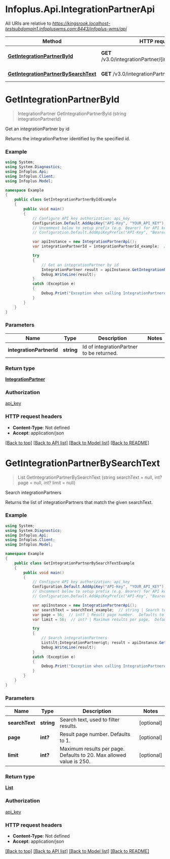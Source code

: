 # Infoplus.Api.IntegrationPartnerApi

All URIs are relative to *https://kingsrook.localhost-testsubdomain1.infopluswms.com:8443/infoplus-wms/api*

Method | HTTP request | Description
------------- | ------------- | -------------
[**GetIntegrationPartnerById**](IntegrationPartnerApi.md#getintegrationpartnerbyid) | **GET** /v3.0/integrationPartner/{integrationPartnerId} | Get an integrationPartner by id
[**GetIntegrationPartnerBySearchText**](IntegrationPartnerApi.md#getintegrationpartnerbysearchtext) | **GET** /v3.0/integrationPartner/search | Search integrationPartners


<a name="getintegrationpartnerbyid"></a>
# **GetIntegrationPartnerById**
> IntegrationPartner GetIntegrationPartnerById (string integrationPartnerId)

Get an integrationPartner by id

Returns the integrationPartner identified by the specified id.

### Example
```csharp
using System;
using System.Diagnostics;
using Infoplus.Api;
using Infoplus.Client;
using Infoplus.Model;

namespace Example
{
    public class GetIntegrationPartnerByIdExample
    {
        public void main()
        {
            // Configure API key authorization: api_key
            Configuration.Default.AddApiKey("API-Key", "YOUR_API_KEY");
            // Uncomment below to setup prefix (e.g. Bearer) for API key, if needed
            // Configuration.Default.AddApiKeyPrefix("API-Key", "Bearer");

            var apiInstance = new IntegrationPartnerApi();
            var integrationPartnerId = integrationPartnerId_example;  // string | Id of integrationPartner to be returned.

            try
            {
                // Get an integrationPartner by id
                IntegrationPartner result = apiInstance.GetIntegrationPartnerById(integrationPartnerId);
                Debug.WriteLine(result);
            }
            catch (Exception e)
            {
                Debug.Print("Exception when calling IntegrationPartnerApi.GetIntegrationPartnerById: " + e.Message );
            }
        }
    }
}
```

### Parameters

Name | Type | Description  | Notes
------------- | ------------- | ------------- | -------------
 **integrationPartnerId** | **string**| Id of integrationPartner to be returned. | 

### Return type

[**IntegrationPartner**](IntegrationPartner.md)

### Authorization

[api_key](../README.md#api_key)

### HTTP request headers

 - **Content-Type**: Not defined
 - **Accept**: application/json

[[Back to top]](#) [[Back to API list]](../README.md#documentation-for-api-endpoints) [[Back to Model list]](../README.md#documentation-for-models) [[Back to README]](../README.md)

<a name="getintegrationpartnerbysearchtext"></a>
# **GetIntegrationPartnerBySearchText**
> List<IntegrationPartner> GetIntegrationPartnerBySearchText (string searchText = null, int? page = null, int? limit = null)

Search integrationPartners

Returns the list of integrationPartners that match the given searchText.

### Example
```csharp
using System;
using System.Diagnostics;
using Infoplus.Api;
using Infoplus.Client;
using Infoplus.Model;

namespace Example
{
    public class GetIntegrationPartnerBySearchTextExample
    {
        public void main()
        {
            // Configure API key authorization: api_key
            Configuration.Default.AddApiKey("API-Key", "YOUR_API_KEY");
            // Uncomment below to setup prefix (e.g. Bearer) for API key, if needed
            // Configuration.Default.AddApiKeyPrefix("API-Key", "Bearer");

            var apiInstance = new IntegrationPartnerApi();
            var searchText = searchText_example;  // string | Search text, used to filter results. (optional) 
            var page = 56;  // int? | Result page number.  Defaults to 1. (optional) 
            var limit = 56;  // int? | Maximum results per page.  Defaults to 20.  Max allowed value is 250. (optional) 

            try
            {
                // Search integrationPartners
                List&lt;IntegrationPartner&gt; result = apiInstance.GetIntegrationPartnerBySearchText(searchText, page, limit);
                Debug.WriteLine(result);
            }
            catch (Exception e)
            {
                Debug.Print("Exception when calling IntegrationPartnerApi.GetIntegrationPartnerBySearchText: " + e.Message );
            }
        }
    }
}
```

### Parameters

Name | Type | Description  | Notes
------------- | ------------- | ------------- | -------------
 **searchText** | **string**| Search text, used to filter results. | [optional] 
 **page** | **int?**| Result page number.  Defaults to 1. | [optional] 
 **limit** | **int?**| Maximum results per page.  Defaults to 20.  Max allowed value is 250. | [optional] 

### Return type

[**List<IntegrationPartner>**](IntegrationPartner.md)

### Authorization

[api_key](../README.md#api_key)

### HTTP request headers

 - **Content-Type**: Not defined
 - **Accept**: application/json

[[Back to top]](#) [[Back to API list]](../README.md#documentation-for-api-endpoints) [[Back to Model list]](../README.md#documentation-for-models) [[Back to README]](../README.md)

